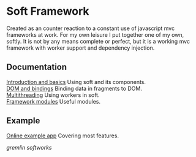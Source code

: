 # Soft Framework
Created as an counter reaction to a constant use of javascript mvc frameworks at work. For my own leisure I put together one of my own, softly. It is not by any means complete or perfect, but it is a working mvc framework with worker support and dependency injection.
## Documentation
[Introduction and basics](docs/readme.md) Using soft and its components.  
[DOM and bindings](docs/softbinding.md) Binding data in fragments to DOM.   
[Multithreading](docs/softworker.md) Using workers in soft.  
[Framework modules](docs/modules.md) Useful modules.  
## Example
[Online example app](http://gremlinsoft.se/soft/example) Covering most features.

*gremlin softworks*